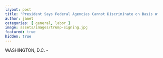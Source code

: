 ```yaml
---
layout: post
title: "President Says Federal Agencies Cannot Discriminate on Basis of Impeachment Status"
author: janet
categories: [ general, labor ]
image: assets/images/trump-signing.jpg
featured: true
hidden: true
---
```


WASHINGTON, D.C. - 